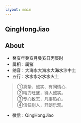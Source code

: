 ```yaml
---
layout: main
---
```


## QingHongJiao

## About

 * 癸亥年癸亥月癸亥日丙辰时
 * 属相：属猪
 * 纳音：大海水大海水大海水沙中土
 * 五行：水水水水水水火土

> ①真挚、诚实、有同情心.  
> ②精力旺盛，待人诚实。  
> ③专心致志，凡事热心。  
> ④信任别人，开朗乐观。 

* 微信：QingHongJiao
